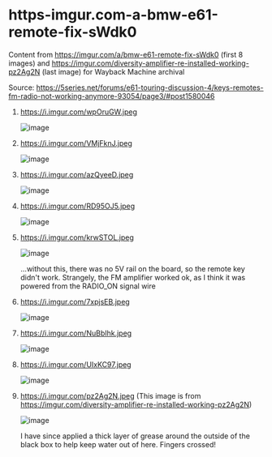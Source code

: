 # https-imgur.com-a-bmw-e61-remote-fix-sWdk0

Content from https://imgur.com/a/bmw-e61-remote-fix-sWdk0 (first 8 images) and https://imgur.com/diversity-amplifier-re-installed-working-pz2Ag2N (last image) for Wayback Machine archival

Source: https://5series.net/forums/e61-touring-discussion-4/keys-remotes-fm-radio-not-working-anymore-93054/page3/#post1580046

1. https://i.imgur.com/wpOruGW.jpeg
   
   ![image](images/20241220-imgur-01-wpOruGW.jpeg)

2. https://i.imgur.com/VMjFknJ.jpeg
   
   ![image](images/20241220-imgur-02-VMjFknJ.jpeg)

3. https://i.imgur.com/azQyeeD.jpeg
   
   ![image](images/20241220-imgur-03-azQyeeD.jpeg)

4. https://i.imgur.com/RD95OJ5.jpeg
   
   ![image](images/20241220-imgur-04-RD95OJ5.jpeg)

5. https://i.imgur.com/krwSTOL.jpeg
   
   ![image](images/20241220-imgur-05-krwSTOL.jpeg)
   
   ...without this, there was no 5V rail on the board, so the remote key didn't work. Strangely, the FM amplifier worked ok, as I think it was powered from the RADIO_ON signal wire

6. https://i.imgur.com/7xpjsEB.jpeg
   
   ![image](images/20241220-imgur-06-7xpjsEB.jpeg)

7. https://i.imgur.com/NuBbIhk.jpeg
   
   ![image](images/20241220-imgur-07-NuBbIhk.jpeg)

8. https://i.imgur.com/UIxKC97.jpeg
   
   ![image](images/20241220-imgur-08-UIxKC97.jpeg)

9. https://i.imgur.com/pz2Ag2N.jpeg (This image is from https://imgur.com/diversity-amplifier-re-installed-working-pz2Ag2N)
   
   ![image](images/20241221-imgur-01-pz2Ag2N.jpeg)
   
   I have since applied a thick layer of grease around the outside of the black box to help keep water out of here. Fingers crossed!
